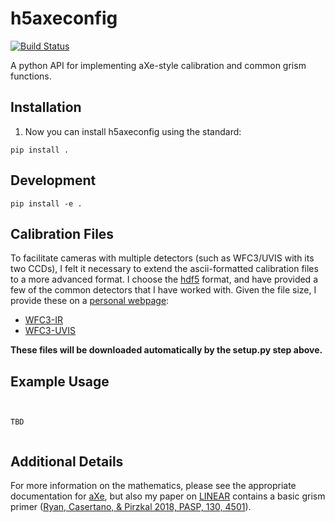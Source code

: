 # h5axeconfig

[![Build Status](https://travis-ci.org/Russell-Ryan/h5axeconfig.svg?branch=master)](https://travis-ci.org/Russell-Ryan/h5axeconfig)

A python API for implementing aXe-style calibration and common grism functions.

## Installation

1. Now you can install h5axeconfig using the standard:
```
pip install .
```
## Development

```
pip install -e .
```

## Calibration Files

To facilitate cameras with multiple detectors (such as WFC3/UVIS with its two CCDs), I felt it necessary to extend the ascii-formatted calibration files to a more advanced format.  I choose the [hdf5](https://www.hdfgroup.org/solutions/hdf5/) format, and have provided a few of the common detectors that I have worked with.  Given the file size, I provide these on a [personal webpage](http://www.stsci.edu/~rryan/pyLINEAR/):

* [WFC3-IR](http://www.stsci.edu/~rryan/pyLINEAR/calibrations/WFC3-IR/)
* [WFC3-UVIS](http://www.stsci.edu/~rryan/pyLINEAR/calibrations/WFC3-UVIS/)

**These files will be downloaded automatically by the setup.py step above.**

## Example Usage

```


TBD


```
## Additional Details

For more information on the mathematics, please see the appropriate documentation for [aXe](http://axe-info.stsci.edu/extract_calibrate), but also my paper on [LINEAR](https://github.com/Russell-Ryan/pyLINEAR) contains a basic grism primer ([Ryan, Casertano, & Pirzkal 2018, PASP, 130, 4501](https://ui.adsabs.harvard.edu/abs/2018PASP..130c4501R/abstract)).














